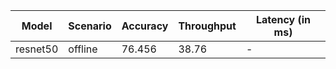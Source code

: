| Model    | Scenario   |   Accuracy |   Throughput | Latency (in ms)   |
|----------|------------|------------|--------------|-------------------|
| resnet50 | offline    |     76.456 |        38.76 | -                 |